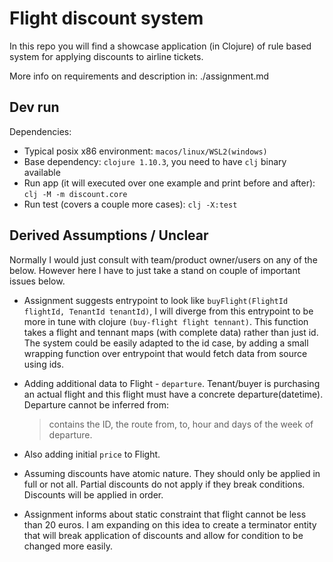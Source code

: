 # Flight discount system

In this repo you will find a showcase application (in Clojure) of rule based system for applying discounts to airline tickets. 

More info on requirements and description in: ./assignment.md

## Dev run
Dependencies:
  - Typical posix x86 environment: `macos/linux/WSL2(windows)`
  - Base dependency: `clojure 1.10.3`, you need to have `clj` binary available
  - Run app (it will executed over one example and print before and after): `clj -M -m discount.core`
  - Run test (covers a couple more cases): `clj -X:test`

## Derived Assumptions / Unclear

Normally I would just consult with team/product owner/users on any of the below. However here I have to just take a stand on couple of important issues below.

- Assignment suggests entrypoint to look like `buyFlight(FlightId flightId, TenantId tenantId)`, I will diverge from this entrypoint to be more in tune with clojure `(buy-flight flight tennant)`. This function takes a flight and tennant maps (with complete data) rather than just id. The system could be easily adapted to the id case, by adding a small wrapping function over entrypoint that would fetch data from source using ids.

- Adding additional data to Flight - `departure`. Tenant/buyer is purchasing an actual flight and this flight must have a concrete departure(datetime). Departure cannot be inferred from: 
  >contains the ID, the route from, to, hour and days of the week of departure.

- Also adding initial `price` to Flight.

- Assuming discounts have atomic nature. They should only be applied in full or not all. Partial discounts do not apply if they break conditions. Discounts will be applied in order.

- Assignment informs about static constraint that flight cannot be less than 20 euros. I am expanding on this idea to create a terminator entity that will break application of discounts and allow for condition to be changed more easily. 
